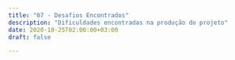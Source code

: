 ```yaml
---
title: "07 - Desafios Encontrados"
description: "Dificuldades encontradas na produção do projeto"
date: 2020-10-25T02:00:00+03:00
draft: false

---
```

